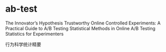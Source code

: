 # ab-test

The Innovator’s Hypothesis
Trustworthy Online Controlled Experiments: A Practical Guide to A/B Testing
Statistical Methods in Online A/B Testing
Statistics for Experimenters

行为科学统计精要

